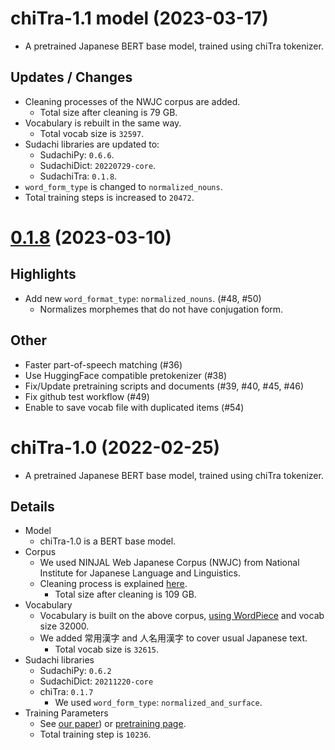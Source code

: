 # chiTra-1.1 model (2023-03-17)

- A pretrained Japanese BERT base model, trained using chiTra tokenizer.

## Updates / Changes

- Cleaning processes of the NWJC corpus are added.
  - Total size after cleaning is 79 GB.
- Vocabulary is rebuilt in the same way.
  - Total vocab size is `32597`.
- Sudachi libraries are updated to:
  - SudachiPy: `0.6.6`.
  - SudachiDict: `20220729-core`.
  - SudachiTra: `0.1.8`.
- `word_form_type` is changed to `normalized_nouns`.
- Total training steps is increased to `20472`.

# [0.1.8](https://github.com/WorksApplications/SudachiTra/releases/tag/v0.1.8) (2023-03-10)

## Highlights

- Add new `word_format_type`: `normalized_nouns`. (#48, #50)
  - Normalizes morphemes that do not have conjugation form.

## Other

- Faster part-of-speech matching (#36)
- Use HuggingFace compatible pretokenizer (#38)
- Fix/Update pretraining scripts and documents (#39, #40, #45, #46)
- Fix github test workflow (#49)
- Enable to save vocab file with duplicated items (#54)

# chiTra-1.0 (2022-02-25)

- A pretrained Japanese BERT base model, trained using chiTra tokenizer.

## Details

- Model
  - chiTra-1.0 is a BERT base model.
- Corpus
  - We used NINJAL Web Japanese Corpus (NWJC) from National Institute for Japanese Language and Linguistics.
  - Cleaning process is explained [here](https://github.com/WorksApplications/SudachiTra/tree/main/pretraining/bert#2-preprocessing-corpus-cleaning).
    - Total size after cleaning is 109 GB.
- Vocabulary
  - Vocabulary is built on the above corpus, [using WordPiece](https://github.com/WorksApplications/SudachiTra/tree/main/pretraining/bert#wordpiece) and vocab size 32000.
  - We added 常用漢字 and 人名用漢字 to cover usual Japanese text.
    - Total vocab size is `32615`.
- Sudachi libraries
  - SudachiPy: `0.6.2`
  - SudachiDict: `20211220-core`
  - chiTra: `0.1.7`
    - We used `word_form_type`: `normalized_and_surface`.
- Training Parameters
  - See [our paper](https://github.com/WorksApplications/SudachiTra#chitra%E3%81%AE%E5%BC%95%E7%94%A8--citing-chitra)) or [pretraining page](https://github.com/WorksApplications/SudachiTra/tree/main/pretraining/bert#5training).
  - Total training step is `10236`.
